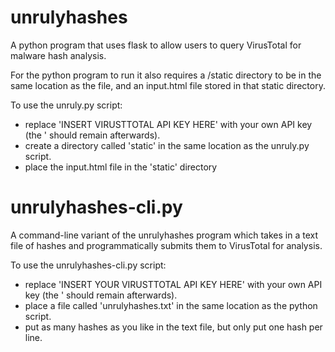# unrulyhashes
A python program that uses flask to allow users to query VirusTotal for malware hash analysis.

For the python program to run it also requires a /static directory to be in the same location as the file, and an input.html file stored in that static directory.  

To use the unruly.py script:
* replace 'INSERT VIRUSTTOTAL API KEY HERE' with your own API key (the ' should remain afterwards).
* create a directory called 'static' in the same location as the unruly.py script.
* place the input.html file in the 'static' directory

# unrulyhashes-cli.py
A command-line variant of the unrulyhashes program which takes in a text file of hashes and programmatically submits them to VirusTotal for analysis.

To use the unrulyhashes-cli.py script:
* replace 'INSERT YOUR VIRUSTTOTAL API KEY HERE' with your own API key (the ' should remain afterwards).
* place a file called 'unrulyhashes.txt' in the same location as the python script.  
* put as many hashes as you like in the text file, but only put one hash per line.


